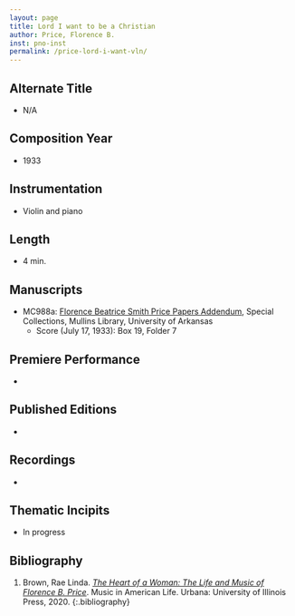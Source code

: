 ```yaml
---
layout: page
title: Lord I want to be a Christian
author: Price, Florence B.
inst: pno-inst
permalink: /price-lord-i-want-vln/
---
```


## Alternate Title
- N/A

## Composition Year
- 1933

## Instrumentation
- Violin and piano

## Length
- 4 min.

## Manuscripts
- MC988a: <a href="https://uark.as.atlas-sys.com/repositories/2/resources/1522" target="_blank">Florence Beatrice Smith Price Papers Addendum</a>, Special Collections, Mullins Library, University of Arkansas
    * Score (July 17, 1933): Box 19, Folder 7

## Premiere Performance
- 

## Published Editions
- 

## Recordings
- 

## Thematic Incipits
- In progress

## Bibliography
1. Brown, Rae Linda. <a href="https://www.worldcat.org/title/1122800180" target="_blank">*The Heart of a Woman: The Life and Music of Florence B. Price*</a>. Music in American Life. Urbana: University of Illinois Press, 2020.
{:.bibliography}
